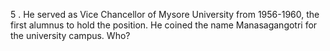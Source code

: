 5 . He served as Vice Chancellor of Mysore University from 1956-1960,
the first alumnus to hold the position.
He coined the name Manasagangotri for the university campus. Who?
